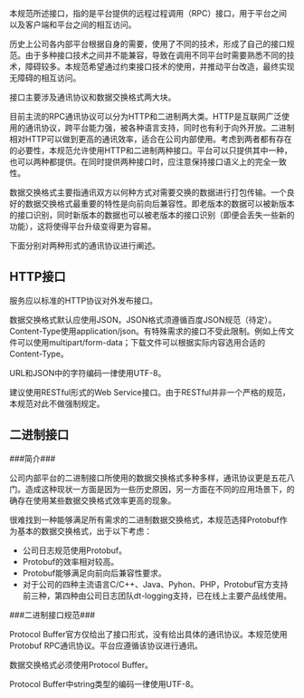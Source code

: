 本规范所述接口，指的是平台提供的远程过程调用（RPC）接口，用于平台之间以及客户端和平台之间的相互访问。

历史上公司各内部平台根据自身的需要，使用了不同的技术，形成了自己的接口规范。由于多种接口技术之间并不能兼容，导致在调用不同平台时需要熟悉不同的技术，障碍较多。本规范希望通过约束接口技术的使用，并推动平台改造，最终实现无障碍的相互访问。

接口主要涉及通讯协议和数据交换格式两大块。

目前主流的RPC通讯协议可以分为HTTP和二进制两大类。HTTP是互联网广泛使用的通讯协议，跨平台能力强，被各种语言支持，同时也有利于向外开放。二进制相对HTTP可以做到更高的通讯效率，适合在公司内部使用。考虑到两者都有存在的必要性，本规范允许使用HTTP和二进制两种接口。平台可以只提供其中一种，也可以两种都提供。在同时提供两种接口时，应注意保持接口语义上的完全一致性。

数据交换格式主要指通讯双方以何种方式对需要交换的数据进行打包传输。一个良好的数据交换格式最重要的特性是向前向后兼容性。即老版本的数据可以被新版本的接口识别，同时新版本的数据也可以被老版本的接口识别（即便会丢失一些新的功能），这将使得平台升级变得更为容易。

下面分别对两种形式的通讯协议进行阐述。

## HTTP接口 ##

服务应以标准的HTTP协议对外发布接口。

数据交换格式默认应使用JSON。JSON格式须遵循百度JSON规范（待定）。Content-Type使用application/json。有特殊需求的接口不受此限制。例如上传文件可以使用multipart/form-data；下载文件可以根据实际内容选用合适的Content-Type。

URL和JSON中的字符编码一律使用UTF-8。

建议使用RESTful形式的Web Service接口。由于RESTful并非一个严格的规范，本规范对此不做强制规定。

## 二进制接口 ##

###简介###

公司内部平台的二进制接口所使用的数据交换格式多种多样，通讯协议更是五花八门。造成这种现状一方面是因为一些历史原因，另一方面在不同的应用场景下，的确存在使用某些数据交换格式效率更高的现象。

很难找到一种能够满足所有需求的二进制数据交换格式，本规范选择Protobuf作为基本的数据交换格式，出于以下考虑：

- 公司日志规范使用Protobuf。
- Protobuf的效率相对较高。
- Protobuf能够满足向前向后兼容性要求。
- 对于公司的四种主流语言C/C++、Java、Pyhon、PHP，Protobuf官方支持前三种，第四种由公司日志团队dt-logging支持，已在线上主要产品线使用。

###二进制接口规范###

Protocol Buffer官方仅给出了接口形式，没有给出具体的通讯协议。本规范使用Protobuf RPC通讯协议。平台应遵循该协议进行通讯。

数据交换格式必须使用Protocol Buffer。

Protocol Buffer中string类型的编码一律使用UTF-8。